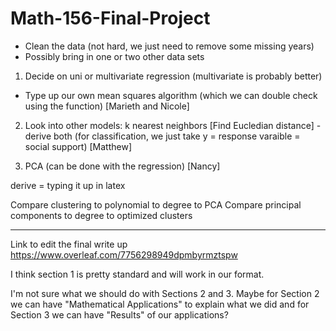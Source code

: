 # Math-156-Final-Project



- Clean the data (not hard, we just need to remove some missing years)
- Possibly bring in one or two other data sets


1. Decide on uni or multivariate regression (multivariate is probably better)
- Type up our own mean squares algorithm (which we can double check using the function) [Marieth and Nicole]


2. Look into other models:  k nearest neighbors [Find Eucledian distance] 
-derive both (for classification, we just take y = response varaible = social support) [Matthew]

3. PCA (can be done with the regression) [Nancy]

derive = typing it up in latex

Compare clustering to polynomial to degree to PCA
Compare principal components to degree to optimized clusters  


_______

Link to edit the final write up
https://www.overleaf.com/7756298949dpmbyrmztspw

I think section 1 is pretty standard and will work in our format. 

I'm not sure what we should do with Sections 2 and 3. Maybe for Section 2 we can have "Mathematical Applications" to explain what we did and for Section 3 we can have "Results" of our applications? 
